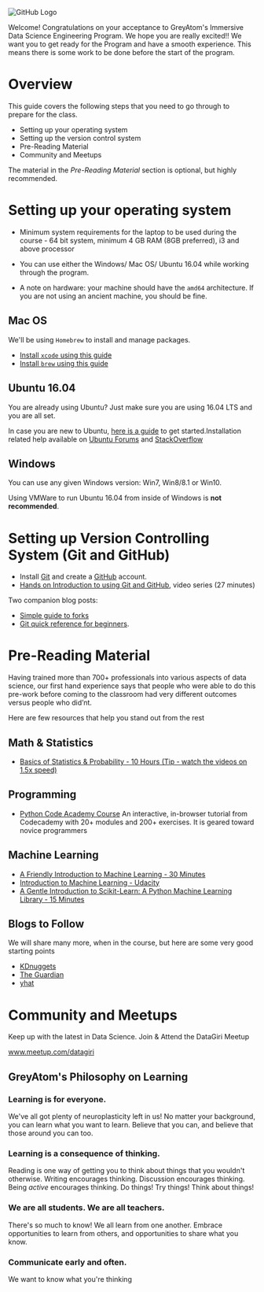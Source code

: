 ![GitHub Logo](https://s3.ap-south-1.amazonaws.com/commit.live.images/GreyAtom--Immersive-data-science-engineering.jpg)

Welcome! Congratulations on your acceptance to GreyAtom's Immersive Data Science Engineering Program. We hope you are really excited!! We want you to get ready for the Program and have a smooth experience. This means there is some work to be done before the start of the program.

# Overview

This guide covers the following steps that you need to go through to prepare for the class.

* Setting up your operating system
* Setting up the version control system
* Pre-Reading Material
* Community and Meetups

The material in the *Pre-Reading Material* section is optional, but highly recommended.


# Setting up your operating system
* Minimum system requirements for the laptop to be used during the course - 64 bit system, minimum 4 GB RAM (8GB preferred), i3 and above processor

* You can use either the Windows/ Mac OS/ Ubuntu 16.04 while working through the program.
* A note on hardware: your machine should have the `amd64` architecture. If you are not using an ancient machine, you should be fine.

## Mac OS

We'll be using `Homebrew` to install and manage packages.

* [Install `xcode` using this guide](https://www.howtogeek.com/211541/homebrew-for-os-x-easily-installs-desktop-apps-and-terminal-utilities/)
* [Install `brew` using this guide](https://brew.sh/)

## Ubuntu 16.04

You are already using Ubuntu? Just make sure you are using 16.04 LTS and you are all set.

In case you are new to Ubuntu, [here is a guide](http://www.omgubuntu.co.uk/2016/04/10-things-to-do-after-installing-ubuntu-16-04-lts) to get started.Installation related help available on [Ubuntu Forums](https://ubuntuforums.org/) and [StackOverflow](https://stackoverflow.com/)

## Windows

You can use any given Windows version: Win7, Win8/8.1 or Win10.

Using VMWare to run Ubuntu 16.04 from inside of Windows is **not recommended**.

# Setting up Version Controlling System (Git and GitHub)

* Install [Git](http://git-scm.com/book/en/v2/Getting-Started-Installing-Git) and create a [GitHub](https://github.com/) account.
* [Hands on Introduction to using Git and GitHub](https://www.youtube.com/playlist?list=PL5-da3qGB5IBLMp7LtN8Nc3Efd4hJq0kD), video series (27 minutes)

Two companion blog posts:
* [Simple guide to forks](http://www.dataschool.io/simple-guide-to-forks-in-github-and-git/)
* [Git quick reference for beginners](http://www.dataschool.io/git-quick-reference-for-beginners/).

# Pre-Reading Material
Having trained more than 700+ professionals into various aspects
of data science, our first hand experience says that people 
 who were able to do this pre-work before coming to the 
 classroom had very different outcomes versus people who did’nt.

Here are few resources that help you stand out from the rest


## Math & Statistics
* [Basics of Statistics & Probability - 10 Hours (Tip - watch the videos on 1.5x speed)](https://www.khanacademy.org/math/statistics-probability)


## Programming
* [Python Code Academy Course](https://www.codecademy.com/learn/python) An interactive, in-browser tutorial from Codecademy with 20+ modules and 200+ exercises. It is geared toward novice programmers

## Machine Learning
* [A Friendly Introduction to Machine Learning  - 30 Minutes](https://www.youtube.com/watch?v=IpGxLWOIZy4&t=1232s)
* [Introduction to Machine Learning - Udacity](https://in.udacity.com/course/intro-to-machine-learning--ud120) 
* [A Gentle Introduction to Scikit-Learn: A Python Machine Learning Library - 15 Minutes](https://machinelearningmastery.com/a-gentle-introduction-to-scikit-learn-a-python-machine-learning-library/)


## Blogs to Follow

We will share many more, when in the course, but here are some very good starting points

* [KDnuggets](http://www.kdnuggets.com/)
* [The Guardian](https://www.theguardian.com/data)
* [yhat](http://blog.yhat.com/)


# Community and Meetups

Keep up with the latest in Data Science. Join & Attend the DataGiri Meetup

www.meetup.com/datagiri

## GreyAtom's Philosophy on Learning

### Learning is for everyone.
We've all got plenty of neuroplasticity left in us! No matter your background, you can learn what you want to learn. Believe that you can, and believe that those around you can too.
### Learning is a consequence of thinking.
Reading is one way of getting you to think about things that you wouldn't otherwise. Writing encourages thinking. Discussion encourages thinking. Being *active* encourages thinking. Do things! Try things! Think about things!
### We are all students. We are all teachers.
There's so much to know! We all learn from one another. Embrace opportunities to learn from others, and opportunities to share what you know.
### Communicate early and often.
We want to know what you're thinking


